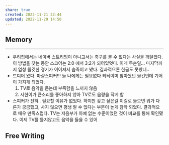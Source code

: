 ```yaml
---
share: true
created: 2022-11-21 22:44
updated: 2022-11-29 14:50
---
```



## Memory
---
- 우리집에서는 네이버 스트리밍이 아니고서는 축구를 볼 수 없다는 사실을 깨달았다.
  이 방법을 찾는 동안 스코어는 2:0 에서 3:2가 되어있엇다. 이게 무슨일...
  마지막까지 엄청 쫄깃한 경기가 이어져서  숨죽이고 봤다.
  결과적으론 한골도 못봤네..
- 드디어 왔다. 마샬스피커!!!
  늘 나에게는 필요없다 되뇌이며 참아왔던 물건인데 기어이 가지게 되었다.
  1. TV로 음악을 듣는데 부족함을 느끼지 않음
  2. 서현이가 큰소리를 좋아하지 않아 TV로도 음량을 작게 함
- 스피커가 전혀.. 필요할 이유가 없었다.
  하지만 갖고 싶은걸
  이걸로 들으면 뭐가 다른가 궁금했고, 사지 않으면 평생 알 수 없다는 부분이 높게 참작 되었다.
  결과적으로 매우 만족스럽다.
  TV는 저음부가 아예 없는 수준이었던 것이 비교를 통해 확인됐다.
  이제 TV를 틀지않고도 음악을 들을 수 있어



## Free Writing
